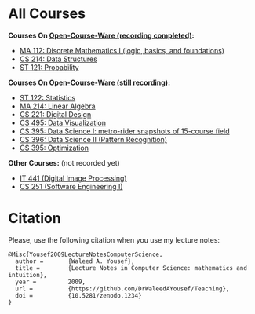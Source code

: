 <!-- # Teaching Materials for [Dr. Waleed A. Yousef](http://www.wy.helwan.edu.eg) -->
<!-- ## Spring 2019 -->

<!-- **Office Hours:** Wed. 12pm--4pm and by appointment (send an email). -->

<!-- **Courses:** -->

<!-- *   [CS 496: Data Science IV (More Advanced Pattern Recognition)](PatternRecognition) -->

# All Courses #

**Courses On [Open-Course-Ware (recording completed)](http://www.youtube.com/fcihocw):**

*   [MA 112: Discrete Mathematics I (logic, basics, and foundations)](DiscreteMathematics)
*   [CS 214: Data Structures](DataStructures)
*   [ST 121: Probability](Probability)

**Courses On [Open-Course-Ware (still recording)](http://www.youtube.com/fcihocw):**

*   [ST 122: Statistics](Statistics)
*   [MA 214: Linear Algebra](LinearAlgebra)
*   [CS 221: Digital Design](DigitalDesign)
*   [CS 495: Data Visualization](DataVisualization)
*   [CS 395: Data Science I: metro-rider snapshots of 15-course field](DataScience)
*   [CS 396: Data Science II (Pattern Recognition)](PatternRecognition)
*   [CS 395: Optimization](Optimization)

**Other Courses:** (not recorded yet)

*   [IT 441 (Digital Image Processing)](ImageProcessing)
*   [CS 251 (Software Engineering I)](SoftwareEngineeringI)


# Citation #
Please, use the following citation when you use my lecture notes:

```
@Misc{Yousef2009LectureNotesComputerScience,
  author =       {Waleed A. Yousef},
  title =        {Lecture Notes in Computer Science: mathematics and intuition},
  year =         2009,
  url =          {https://github.com/DrWaleedAYousef/Teaching},
  doi =          {10.5281/zenodo.1234}
}
```


<!-- ## Call for Graduation Projects, Fall 2019 (coming soon ISA) -->

<!-- For interested students in my graduation projects of 2016-2017, this is a list of the projects I am -->
<!-- going to supervise along with a list of [suggested readings](GP) -->


<!-- **1- CAD: Computer Aided Detection of breast cancer using Deep Learning** -->

<!-- The objective is to leverage the new "deep learning" approach of pattern recognition to -->
<!-- enhance the accuracy of the detection algorithms of breast cancer. The prerequisites courses -->
<!-- for joining this project are: probability, pattern recognition, and image processing. To know -->
<!-- about one of the CAD systems visits [LIBCAD](http://libcad.mesclabs.com). -->

<!-- **2- DV: Building a Grammar of Graphics for Data Visualization** -->

<!-- This is a continuation on 2 previous graduation projects (2015 and 2016). To know about data -->
<!-- visualization read (Chen, H{a}rdle, Unwin - 2008 - Handbook of data visualization). To know -->
<!-- one of the interactive data visualization systems visit, -->
<!-- e.g., [DVP](http://dvp.mesclabs.com). It is intended to continue on -->
<!-- the graduation project of this year (2106) to build a complete Grammar of Graphics data -->
<!-- visualization system (Wilkinson et al. - 2006 - The Grammar of Graphics). -->
